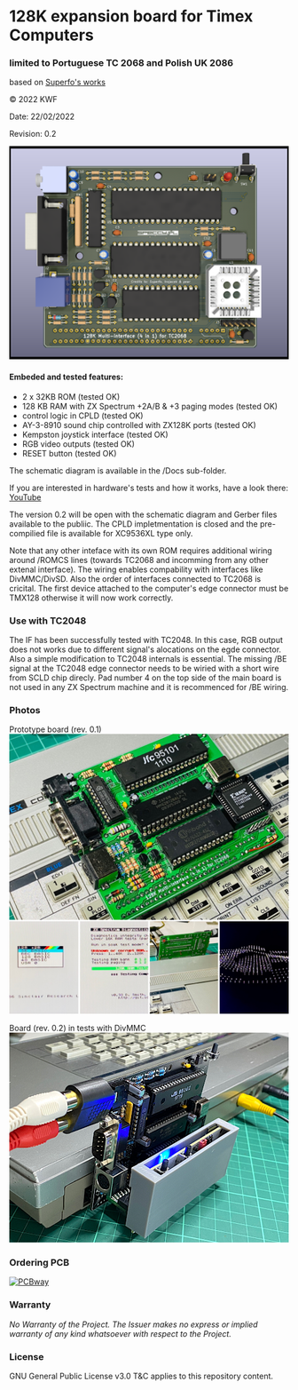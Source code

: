 # 128K expansion board for Timex Computers 
### limited to Portuguese TC 2068 and Polish UK 2086
based on [Superfo's works](https://worldofspectrum.org/forums/discussion/comment/790105/#Comment_790105)

© 2022 KWF

Date: 22/02/2022

Revision: 0.2 

![3D model](/Docs/TC2068_128K_4in1_01.png)

#### Embeded and tested features:

* 2 x 32KB ROM (tested OK)
* 128 KB RAM with ZX Spectrum +2A/B & +3 paging modes (tested OK)
* control logic in CPLD (tested OK)
* AY-3-8910 sound chip controlled with ZX128K ports (tested OK)
* Kempston joystick interface (tested OK)
* RGB video outputs (tested OK)
* RESET button (tested OK)

The schematic diagram is available in the /Docs sub-folder.

If you are interested in hardware's tests and how it works, have a look there: [YouTube](https://youtu.be/7duh5zHNvDc)

The version 0.2 will be open with the schematic diagram and Gerber files available to the publiic. The CPLD impletmentation is closed and the pre-compilied file is available for XC9536XL type only. 

Note that any other inteface with its own ROM requires additional wiring around /ROMCS lines (towards TC2068 and incomming from any other extenal interface). The wiring enables compability with interfaces like DivMMC/DivSD. Also the order of interfaces connected to TC2068 is cricital. The first device attached to the computer's edge connector must be TMX128 otherwise it will now work correctly.

### Use with TC2048

The IF has been successfully tested with TC2048. In this case, RGB output does not works due to different signal's alocations on the egde connector. Also a simple modification to TC2048 internals is essential. The missing /BE signal at the TC2048 edge connector needs to be wiried with a short wire from SCLD chip direcly. Pad number 4 on the top side of the main board is not used in any ZX Spectrum machine and it is recommenced for /BE wiring.

### Photos

Prototype board (rev. 0.1)
![Prototype](/Docs/TC2068_128K_4in1_02.jpg)

Board (rev. 0.2) in tests with DivMMC
![Board rev 0.2](/Docs/TC2068_128K_4in1_03.jpg)

### Ordering PCB
[![PCBway](https://www.pcbway.com/project/img/images/frompcbway-1220.png)](https://www.pcbway.com/project/shareproject/TMX128K_RAM_expansion_board_for_Timex_Computer_2068_d7ce8806.html)

### Warranty

*No Warranty of the Project. The Issuer makes no express or implied warranty of any kind whatsoever with respect to the Project.*

### License

GNU General Public License v3.0 T&C applies to this repository content.
